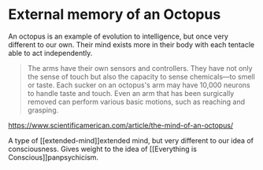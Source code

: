 # External memory of an Octopus

An octopus is an example of evolution to intelligence, but once very different to our own. Their mind exists more in their body with each tentacle able to act independently.

> <div>
>
> The arms have their own sensors and controllers. They have not only the sense of touch but also the capacity to sense chemicals—to smell or taste. Each sucker on an octopus's arm may have 10,000 neurons to handle taste and touch. Even an arm that has been surgically removed can perform various basic motions, such as reaching and grasping.
>
> </div>

<https://www.scientificamerican.com/article/the-mind-of-an-octopus/>

A type of [[extended-mind]]extended mind,</a> but very different to our idea of consciousness. Gives weight to the idea of [[Everything is Conscious]]panpsychicism.</a>
